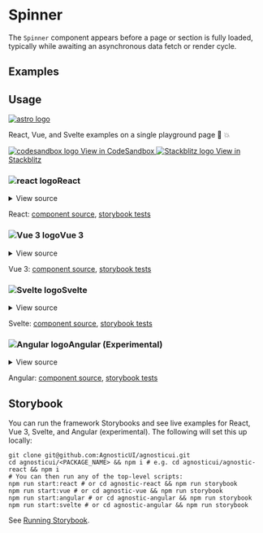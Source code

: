 # Spinner

The `Spinner` component appears before a page or section is fully loaded, typically while awaiting an asynchronous data fetch or render cycle.

<div class="mbs24"></div>

## Examples

<div class="mbe24"></div>

<SpinnerExamples />

<script setup>
import SpinnerExamples from '../../components/SpinnerExamples.vue'
import { Alert } from "agnostic-vue";
</script>

<div class="mbe32"></div>

## Usage

<div class="flex mbs40 mbe24">
  <a href="https://astro.build/" class="flex-shrink-0" target="_blank"><img style="width: var(--fluid-80)" src="/images/astro-logo-light.svg" alt="astro logo"></a>
  <p class="mis16">React, Vue, and Svelte examples on a single playground page 🚀 💥</p>
</div>
<div class="playgrounds flex mbe32">
  <a class="btn btn-rounded" style="background-color: var(--agnostic-dark); color: var(--agnostic-light)" href="https://codesandbox.io/s/github/AgnosticUI/agnosticui/tree/master/playgrounds/Spinner?file=/README.md" target="_blank">
    <img src="/images/codesandbox.svg" alt="codesandbox logo" class="mie8"> View in CodeSandbox
  </a>
  <a class="btn btn-rounded" style="background-color: var(--agnostic-primary); color: var(--agnostic-light)" href="https://stackblitz.com/github/AgnosticUI/agnosticui/tree/master/playgrounds/Spinner?file=/README.md" target="_blank">
    <img src="/images/stackblitz.svg" alt="Stackblitz logo" class="mie4"> View in Stackblitz
  </a>
</div>

<div class="flex">
  <h3 id="react" tabindex="-1">
    <img src="/images/React-icon.svg" alt="react logo">React
  </h3>
</div>

<details class="disclose disclose-bordered">
<summary class="disclose-title">View source</summary>

```jsx
import "agnostic-react/dist/common.min.css";
import "agnostic-react/dist/esm/index.css";
import { Spinner } from "agnostic-react";
export const YourComponent = () => (
  <div>
    <Spinner />
    <Spinner size="small" />
    <Spinner size="large" />
    <Spinner size="xlarge" />
  </div>
)
```
</details>

React: [component source](https://github.com/AgnosticUI/agnosticui/blob/master/agnostic-react/src/Spinner.tsx), [storybook tests](https://github.com/AgnosticUI/agnosticui/blob/master/agnostic-react/src/stories/Spinner.stories.tsx)

<div class="mbe32"></div>

<div class="flex">
  <h3 id="vue-3" tabindex="-1">
    <img src="/images/Vue-icon.svg" alt="Vue 3 logo">Vue 3
  </h3>
</div>

<details class="disclose disclose-bordered">
<summary class="disclose-title">View source</summary>

```vue
<script>
import "agnostic-vue/dist/common.min.css";
import "agnostic-vue/dist/index.css";
import { Spinner } from "agnostic-vue";

export default {
  name: "SpinnerExamples",
  components: {
    Spinner,
  },
};
</script>
<template>
  <Spinner />
  <Spinner size="small" />
  <Spinner size="large" />
  <Spinner size="xlarge" />
</template>
```
</details>

Vue 3: [component source](https://github.com/AgnosticUI/agnosticui/blob/master/agnostic-vue/src/components/Spinner.vue), [storybook tests](https://github.com/AgnosticUI/agnosticui/blob/master/agnostic-vue/src/stories/Spinner.stories.js)

<div class="mbe24"></div>

<div class="flex">
  <h3 id="svelte" tabindex="-1">
    <img src="/images/Svelte-icon.svg" alt="Svelte logo">Svelte
  </h3>
</div>

<details class="disclose disclose-bordered">
<summary class="disclose-title">View source</summary>

```html
<script>
  import 'agnostic-svelte/css/common.min.css';
  import { Spinner } from "agnostic-svelte";
</script>
<div>
  <Spinner />
  <Spinner size="small" />
  <Spinner size="large" />
  <Spinner size="xlarge" />
</div>
```
</details>

Svelte: [component source](https://github.com/AgnosticUI/agnosticui/blob/master/agnostic-svelte/src/lib/components/Spinner/Spinner.svelte), [storybook tests](https://github.com/AgnosticUI/agnosticui/blob/master/agnostic-svelte/src/lib/components/Spinner/Spinner.stories.js)

<div class="flex">
  <h3 id="angular" tabindex="-1">
    <img src="/images/Angular-icon.svg" alt="Angular logo">Angular (Experimental)
  </h3>
</div>

<details class="disclose disclose-bordered">
<summary class="disclose-title">View source</summary>

In your Angular configuration (likely `angular.json`) ensure you're including
the common AgnosticUI styles:

<div class="mbe16"></div>

` "styles": ["agnostic-angular/common.min.css"],`

<div class="mbe24"></div>

Add AgnosticUI's `AgModule` module:

```js{3,9}
import { NgModule } from '@angular/core';
import { BrowserModule } from '@angular/platform-browser';
import { AgModule } from 'agnostic-angular';

import { AppComponent } from './app.component';

@NgModule({
  declarations: [AppComponent],
  imports: [BrowserModule, AgModule],
  providers: [],
  bootstrap: [AppComponent],
})
export class AppModule {}
```

Now you can use in your components:

```js
import { Component } from '@angular/core';

@Component({
  selector: 'your-component',
  template: `<div>
    <ag-spinner></ag-spinner>
    <ag-spinner size="small"></ag-spinner>
    <ag-spinner size="large"></ag-spinner>
    <ag-spinner size="xlarge"></ag-spinner>
  </div>`
})
export class YourComponent {}
```
</details>

Angular: [component source](https://github.com/AgnosticUI/agnosticui/blob/master/agnostic-angular/libs/ag/src/lib/spinner.component.ts), [storybook tests](https://github.com/AgnosticUI/agnosticui/blob/master/agnostic-angular/libs/ag/src/lib/spinner.component.stories.ts)

<div class="mbe32"></div>

## Storybook

You can run the framework Storybooks and see live examples for React, Vue 3, Svelte, and Angular (experimental). The following will set this up locally:

```shell
git clone git@github.com:AgnosticUI/agnosticui.git
cd agnosticui/<PACKAGE_NAME> && npm i # e.g. cd agnosticui/agnostic-react && npm i
# You can then run any of the top-level scripts:
npm run start:react # or cd agnostic-react && npm run storybook
npm run start:vue # or cd agnostic-vue && npm run storybook
npm run start:angular # or cd agnostic-angular && npm run storybook
npm run start:svelte # or cd agnostic-angular && npm run storybook
```

See [Running Storybook](https://github.com/AgnosticUI/agnosticui/blob/master/CONTRIBUTING.md#usage).
